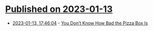 # [Published on 2023-01-13](index.md)

* [2023-01-13, 17:46:04](https://news.ycombinator.com/item?id=34371156) - [You Don’t Know How Bad the Pizza Box Is](https://www.theatlantic.com/technology/archive/2023/01/pizza-delivery-box-design-soggy/672712/)
